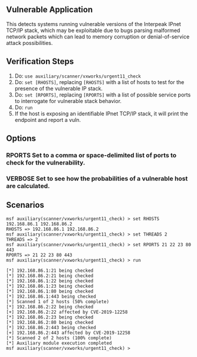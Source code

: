 ## Vulnerable Application

  This detects systems running vulnerable versions of the Interpeak IPnet TCP/IP stack, which may be exploitable due to bugs parsing malformed network packets which can lead to memory corruption or denial-of-service attack possibilities.

## Verification Steps

  1. Do: `use auxiliary/scanner/vxworks/urgent11_check`
  2. Do: `set [RHOSTS]`, replacing `[RHOSTS]` with a list of hosts to test for the presence of the vulnerable IP stack.
  2. Do: `set [RPORTS]`, replacing `[RPORTS]` with a list of possible service ports to interrogate for vulnerable stack behavior.
  3. Do: ```run```
  4. If the host is exposing an identifiable IPnet TCP/IP stack, it will print the endpoint and report a vuln.

## Options

### RPORTS Set to a comma or space-delimited list of ports to check for the vulnerability.

### VERBOSE Set to see how the probabilities of a vulnerable host are calculated.

## Scenarios

```
msf auxiliary(scanner/vxworks/urgent11_check) > set RHOSTS 192.168.86.1 192.168.86.2
RHOSTS => 192.168.86.1 192.168.86.2
msf auxiliary(scanner/vxworks/urgent11_check) > set THREADS 2
THREADS => 2
msf auxiliary(scanner/vxworks/urgent11_check) > set RPORTS 21 22 23 80 443
RPORTS => 21 22 23 80 443
msf auxiliary(scanner/vxworks/urgent11_check) > run

[*] 192.168.86.1:21 being checked
[*] 192.168.86.2:21 being checked
[*] 192.168.86.1:22 being checked
[*] 192.168.86.1:23 being checked
[*] 192.168.86.1:80 being checked
[*] 192.168.86.1:443 being checked
[*] Scanned 1 of 2 hosts (50% complete)
[*] 192.168.86.2:22 being checked
[+] 192.168.86.2:22 affected by CVE-2019-12258
[*] 192.168.86.2:23 being checked
[*] 192.168.86.2:80 being checked
[*] 192.168.86.2:443 being checked
[+] 192.168.86.2:443 affected by CVE-2019-12258
[*] Scanned 2 of 2 hosts (100% complete)
[*] Auxiliary module execution completed
msf auxiliary(scanner/vxworks/urgent11_check) >
```
